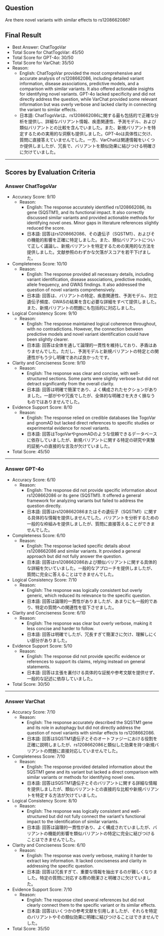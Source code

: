 ## Question

Are there novel variants with similar effects to rs1208662086?

## Final Result

- Best Answer: ChatTogoVar
- Total Score for ChatTogoVar: 45/50
- Total Score for GPT-4o: 30/50
- Total Score for VarChat: 35/50
- Reason:
  - English: ChatTogoVar provided the most comprehensive and accurate analysis of rs1208662086, including detailed variant information, disease associations, predictive models, and a comparison with similar variants. It also offered actionable insights for identifying novel variants. GPT-4o lacked specificity and did not directly address the question, while VarChat provided some relevant information but was overly verbose and lacked clarity in connecting the variant to similar effects.
  - 日本語: ChatTogoVarは、rs1208662086に関する最も包括的で正確な分析を提供し、詳細なバリアント情報、疾患関連性、予測モデル、および類似バリアントとの比較を含んでいました。また、新規バリアントを特定するための実用的な洞察も提供しました。GPT-4oは具体性に欠け、質問に直接答えていませんでした。一方、VarChatは関連情報をいくつか提供しましたが、冗長で、バリアントを類似効果に結びつける明確さに欠けていました。

---

## Scores by Evaluation Criteria

### Answer ChatTogoVar
- Accuracy Score: 9/10
  - Reason: 
    - English: The response accurately identified rs1208662086, its gene (SQSTM1), and its functional impact. It also correctly discussed similar variants and provided actionable methods for identifying novel ones. Minor gaps in literature references slightly reduced the score.
    - 日本語: 回答はrs1208662086、その遺伝子（SQSTM1）、およびその機能的影響を正確に特定しました。また、類似バリアントについて正しく議論し、新規バリアントを特定するための実用的な方法を提供しました。文献参照のわずかな欠落がスコアを若干下げました。
- Completeness Score: 10/10
  - Reason: 
    - English: The response provided all necessary details, including variant identification, disease associations, predictive models, allele frequency, and GWAS findings. It also addressed the question of novel variants comprehensively.
    - 日本語: 回答は、バリアントの特定、疾患関連性、予測モデル、対立遺伝子頻度、GWASの結果を含む必要な詳細をすべて提供しました。また、新規バリアントの問題にも包括的に対応しました。
- Logical Consistency Score: 9/10
  - Reason: 
    - English: The response maintained logical coherence throughout, with no contradictions. However, the connection between predictive models and novel variant identification could have been slightly clearer.
    - 日本語: 回答は全体を通して論理的一貫性を維持しており、矛盾はありませんでした。ただし、予測モデルと新規バリアントの特定との関連性がもう少し明確であれば良かったです。
- Clarity and Conciseness Score: 9/10
  - Reason: 
    - English: The response was clear and concise, with well-structured sections. Some parts were slightly verbose but did not detract significantly from the overall clarity.
    - 日本語: 回答は明確で簡潔であり、よく構成されたセクションがありました。一部がやや冗長でしたが、全体的な明確さを大きく損なうものではありませんでした。
- Evidence Support Score: 8/10
  - Reason: 
    - English: The response relied on credible databases like TogoVar and gnomAD but lacked direct references to specific studies or experimental evidence for novel variants.
    - 日本語: 回答はTogoVarやgnomADのような信頼できるデータベースに依存していましたが、新規バリアントに関する特定の研究や実験的証拠への直接的な言及が欠けていました。
- Total Score: 45/50

---

### Answer GPT-4o
- Accuracy Score: 6/10
  - Reason: 
    - English: The response did not provide specific information about rs1208662086 or its gene (SQSTM1). It offered a general framework for analyzing variants but failed to address the question directly.
    - 日本語: 回答はrs1208662086またはその遺伝子（SQSTM1）に関する具体的な情報を提供しませんでした。バリアントを分析するための一般的な枠組みを提供しましたが、質問に直接答えることができませんでした。
- Completeness Score: 6/10
  - Reason: 
    - English: The response lacked specific details about rs1208662086 and similar variants. It provided a general approach but did not fully answer the question.
    - 日本語: 回答はrs1208662086および類似バリアントに関する具体的な詳細を欠いていました。一般的なアプローチを提供しましたが、質問に完全に答えることはできませんでした。
- Logical Consistency Score: 7/10
  - Reason: 
    - English: The response was logically consistent but overly generic, which reduced its relevance to the specific question.
    - 日本語: 回答は論理的一貫性がありましたが、あまりにも一般的であり、特定の質問への関連性を低下させました。
- Clarity and Conciseness Score: 6/10
  - Reason: 
    - English: The response was clear but overly verbose, making it less concise and harder to follow.
    - 日本語: 回答は明確でしたが、冗長すぎて簡潔さに欠け、理解しにくい部分がありました。
- Evidence Support Score: 5/10
  - Reason: 
    - English: The response did not provide specific evidence or references to support its claims, relying instead on general statements.
    - 日本語: 回答は主張を裏付ける具体的な証拠や参考文献を提供せず、一般的な記述に依存していました。
- Total Score: 30/50

---

### Answer VarChat
- Accuracy Score: 7/10
  - Reason: 
    - English: The response accurately described the SQSTM1 gene and its role in autophagy but did not directly address the question of novel variants with similar effects to rs1208662086.
    - 日本語: 回答はSQSTM1遺伝子とそのオートファジーにおける役割を正確に説明しましたが、rs1208662086と類似した効果を持つ新規バリアントの問題に直接対応していませんでした。
- Completeness Score: 7/10
  - Reason: 
    - English: The response provided detailed information about the SQSTM1 gene and its variant but lacked a direct comparison with similar variants or methods for identifying novel ones.
    - 日本語: 回答はSQSTM1遺伝子とそのバリアントに関する詳細な情報を提供しましたが、類似バリアントとの直接的な比較や新規バリアントを特定する方法が欠けていました。
- Logical Consistency Score: 8/10
  - Reason: 
    - English: The response was logically consistent and well-structured but did not fully connect the variant's functional impact to the identification of similar variants.
    - 日本語: 回答は論理的一貫性があり、よく構成されていましたが、バリアントの機能的影響を類似バリアントの特定に完全に結びつけることはできませんでした。
- Clarity and Conciseness Score: 6/10
  - Reason: 
    - English: The response was overly verbose, making it harder to extract key information. It lacked conciseness and clarity in addressing the specific question.
    - 日本語: 回答は冗長すぎて、重要な情報を抽出するのが難しくなりました。特定の質問に対応する際の簡潔さと明確さに欠けていました。
- Evidence Support Score: 7/10
  - Reason: 
    - English: The response cited several references but did not clearly connect them to the specific variant or its similar effects.
    - 日本語: 回答はいくつかの参考文献を引用しましたが、それらを特定のバリアントやその類似効果に明確に結びつけることはできませんでした。
- Total Score: 35/50
